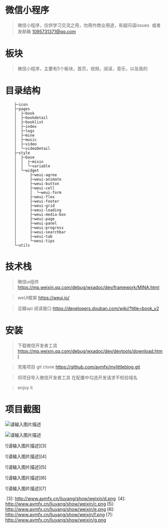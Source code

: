 # 微信小程序
> 微信小程序，仅供学习交流之用，勿用作商业用途，有疑问请issues  或者 发邮箱 1095731371@qq.com

# 板块

>微信小程序，主要有5个板块，首页，视频，阅读，音乐，以及我的

# 目录结构
```
    ├─icon
    ├─pages
    │  ├─book
    │  ├─bookdetail
    │  ├─booklist
    │  ├─index
    │  ├─logs
    │  ├─mine
    │  ├─music
    │  ├─video
    │  └─videoDetail
    ├─style
    │  ├─base
    │  │  ├─mixin
    │  │  └─variable
    │  └─widget
    │      ├─weui-agree
    │      ├─weui-animate
    │      ├─weui-button
    │      ├─weui-cell
    │      │  └─weui-form
    │      ├─weui-flex
    │      ├─weui-footer
    │      ├─weui-grid
    │      ├─weui-loading
    │      ├─weui-media-box
    │      ├─weui-page
    │      ├─weui-panel
    │      ├─weui-progress
    │      ├─weui-searchbar
    │      ├─weui-tab
    │      └─weui-tips
    └─utils
```
# 技术栈

>微信ui组件 https://mp.weixin.qq.com/debug/wxadoc/dev/framework/MINA.html

>weUI框架 https://weui.io/

>豆瓣api 阅读接口  https://developers.douban.com/wiki/?title=book_v2


# 安装
> 下载微信开发者工具 https://mp.weixin.qq.com/debug/wxadoc/dev/devtools/download.html

> 克隆项目  git clone https://github.com/aymfx/mylittleblog.git

>将项目导入微信开发者工具 在配置中勾选开发请求不校验域名 

>enjoy it

# 项目截图
![请输入图片描述][1]


![请输入图片描述][2]


![请输入图片描述][3]


![请输入图片描述][4]


![请输入图片描述][5]


![请输入图片描述][6]


![请输入图片描述][7]


  [1]: http://www.aymfx.cn/liuyang/show/weixin/a.png
  [2]: http://www.aymfx.cn/liuyang/show/weixin/b.png
  [3]: http://www.aymfx.cn/liuyang/show/weixin/d.png
  [4]: http://www.aymfx.cn/liuyang/show/weixin/c.png
  [5]: http://www.aymfx.cn/liuyang/show/weixin/e.png
  [6]: http://www.aymfx.cn/liuyang/show/weixin/f.png
  [7]: http://www.aymfx.cn/liuyang/show/weixin/g.png




